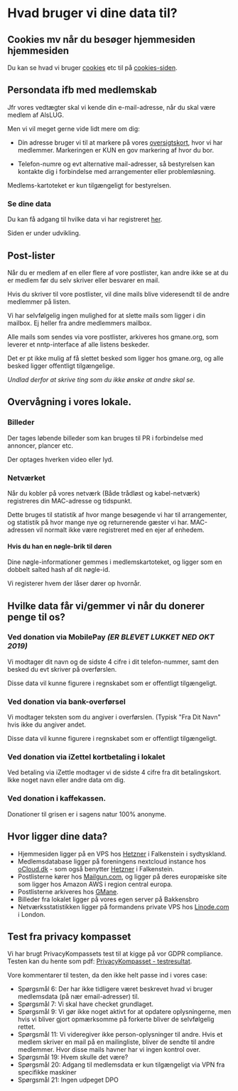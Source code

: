 # Hvad bruger vi dine data til?

## Cookies mv når du besøger hjemmesiden hjemmesiden
Du kan se hvad vi bruger [cookies](cookies.md) etc til på [cookies-siden](cookies.md).

## Persondata ifb med medlemskab
Jfr vores vedtægter skal vi kende din e-mail-adresse, når du skal være medlem af AlsLUG.

Men vi vil meget gerne vide lidt mere om dig:

- Din adresse bruger vi til at markere på vores [oversigtskort](/om/kort.html), hvor vi har medlemmer. Markeringen er KUN en gov markering af hvor du bor.

- Telefon-numre og evt alternative mail-adresser, så bestyrelsen kan kontakte dig i forbindelse med
 arrangementer eller problemløsning.

Medlems-kartoteket er kun tilgængeligt for bestyrelsen.

### Se dine data
Du kan få adgang til hvilke data vi har registreret [her](/medlemskab/indtast_email.html).

Siden er under udvikling.




## Post-lister
Når du er medlem af en eller flere af vore postlister, kan andre ikke se at du er medlem før du selv skriver
eller besvarer en mail.

Hvis du skriver til vore postlister, vil dine mails blive videresendt til de andre medlemmer på listen.

Vi har selvfølgelig ingen mulighed for at slette mails som ligger i din mailbox. Ej heller fra andre medlemmers mailbox.

Alle mails som sendes via vore postlister, arkiveres hos gmane.org, som leverer et nntp-interface af alle listens beskeder.

Det er pt ikke mulig af få slettet besked som ligger hos gmane.org, og alle besked ligger offentligt tilgængelige.

*Undlad derfor at skrive ting som du ikke ønske at andre skal se.*





## Overvågning i vores lokale.
### Billeder
Der tages løbende billeder som kan bruges til PR i forbindelse med annoncer, plancer etc.

Der optages hverken video eller lyd.
<!-- HVOR -->

### Netværket
Når du kobler på vores netværk (Både trådløst og kabel-netværk) registreres din MAC-adresse og tidspunkt.

Dette bruges til statistik af hvor mange besøgende vi har til arrangementer, og statistik på hvor mange nye og returnerende gæster vi har. MAC-adressen vil normalt ikke være registreret med en ejer af enhedem.
<!-- HVOR -->

#### Hvis du han en nøgle-brik til døren
Dine nøgle-informationer gemmes i medlemskartoteket, og ligger som en dobbelt salted hash af dit nøgle-id.

Vi registerer hvem der låser dører op hvornår.





## Hvilke data får vi/gemmer vi når du donerer penge til os?
### Ved donation via MobilePay *(ER BLEVET LUKKET NED OKT 2019)*
Vi modtager dit navn og de sidste 4 cifre i dit telefon-nummer, samt den besked du evt skriver på overførslen.

Disse data vil kunne figurere i regnskabet som er offentligt tilgængeligt.





### Ved donation via bank-overførsel
Vi modtager teksten som du angiver i overførslen. (Typisk "Fra Dit Navn" hvis ikke du angiver andet.

Disse data vil kunne figurere i regnskabet som er offentligt tilgængeligt.





### Ved donation via iZettel kortbetaling i lokalet
Ved betaling via iZettle modtager vi de sidste 4 cifre fra dit betalingskort. Ikke noget navn eller andre data om dig.





### Ved donation i kaffekassen.
Donationer til grisen er i sagens natur 100% anonyme.





## Hvor ligger dine data?
- Hjemmesiden ligger på en VPS hos [Hetzner](https://hetzner.com) i Falkenstein i sydtyskland.
- Medlemsdatabase ligger på foreningens nextcloud instance hos [oCloud.dk](https://ocloud.de) - som også benytter [Hetzner](https://hetzner.com) i Falkenstein.
- Postlisterne kører hos [Mailgun.com](https://mailgun.com), og ligger på deres europæiske site som ligger hos Amazon AWS i region central europa.
- Postlisterne arkiveres hos [GMane](https://gmane.org).
- Billeder fra lokalet ligger på vores egen server på Bakkensbro
- Netværksstatistikken ligger på formandens private VPS hos [Linode.com](https://linode.com) i London.





## Test fra privacy kompasset
Vi har brugt PrivacyKompassets test til at kigge på vor GDPR compliance. Testen kan du hente som pdf:
[PrivacyKompasset - testresultat](/om/PrivacyKompasset_testresultat.pdf).

Vore kommentarer til testen, da den ikke helt passe ind i vores case:

- Spørgsmål 6: Der har ikke tidligere været beskrevet hvad vi bruger medlemsdata (på nær email-adresser) til.
- Spørgsmål 7: Vi skal have checket grundlaget.
- Spørgsmål 9: Vi gør ikke noget aktivt for at opdatere oplysningerne, men hvis vi bliver gjort opmærksomme på forkerte bliver de selvfølgelig rettet.
- Spørgsmål 11: Vi videregiver ikke person-oplysninger til andre.
Hvis et medlem skriver en mail på en mailingliste, bliver de sendte til andre medlemmer. Hvor disse mails havner har vi ingen kontrol over.
- Spørgsmål 19: Hvem skulle det være?
- Spørgsmål 20: Adgang til medlemsdata er kun tilgængeligt via VPN fra specifikke maskiner
- Spørgsmål 21: Ingen udpeget DPO
